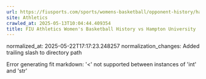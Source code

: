 ```yaml
---
url: https://fiusports.com/sports/womens-basketball/opponent-history/hampton-university/1566/
site: Athletics
crawled_at: 2025-05-13T10:04:44.409354
title: FIU Athletics Women's Basketball History vs Hampton University
---
```

normalized_at: 2025-05-22T17:17:23.248257
normalization_changes: Added trailing slash to directory path

Error generating fit markdown: '<' not supported between instances of 'int' and 'str'